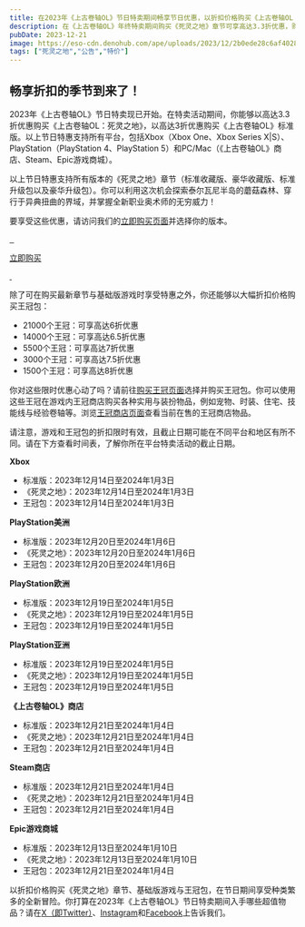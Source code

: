 ```yaml
---
title: 在2023年《上古卷轴OL》节日特卖期间畅享节日优惠，以折扣价格购买《上古卷轴OL：死灵之地》、基础版游戏以及指定王冠包！
description: 在《上古卷轴OL》年终特卖期间购买《死灵之地》章节可享高达3.3折优惠，购买指定王冠包可享高达6折优惠。
pubDate: 2023-12-21
image: https://eso-cdn.denohub.com/ape/uploads/2023/12/2b0ede28c6af4028e3550c2684b9f64c.jpg
tags: ["死灵之地","公告","特价"]
---
```


## 畅享折扣的季节到来了！

2023年《上古卷轴OL》节日特卖现已开始。在特卖活动期间，你能够以高达3.3折优惠购买《上古卷轴OL：死灵之地》，以高达3折优惠购买《上古卷轴OL》标准版。以上节日特惠支持所有平台，包括Xbox（Xbox
One、Xbox Series X|S）、PlayStation（PlayStation 4、PlayStation 5）和PC/Mac（《上古卷轴OL》商店、Steam、Epic游戏商城）。

以上节日特惠支持所有版本的《死灵之地》章节（标准收藏版、豪华收藏版、标准升级包以及豪华升级包）。你可以利用这次机会探索泰尔瓦尼半岛的蘑菇森林、穿行于异典扭曲的界域，并掌握全新职业奥术师的无穷威力！

要享受这些优惠，请访问我们的[立即购买页面](https://www.elderscrollsonline.com/cn/joinus)并选择你的版本。

[![]() ![]() ![]()](https://www.elderscrollsonline.com/cn/joinus)

[立即购买](https://www.elderscrollsonline.com/cn/joinus)

[![]() ![]()](https://www.elderscrollsonline.com/cn/joinus)

除了可在购买最新章节与基础版游戏时享受特惠之外，你还能够以大幅折扣价格购买王冠包：

- 21000个王冠：可享高达6折优惠
- 14000个王冠：可享高达6.5折优惠
- 5500个王冠：可享高达7折优惠
- 3000个王冠：可享高达7.5折优惠
- 1500个王冠：可享高达8折优惠

你对这些限时优惠心动了吗？请前往[购买王冠页面](https://www.elderscrollsonline.com/cn/crowns)选择并购买王冠包。你可以使用这些王冠在游戏内王冠商店购买各种实用与装扮物品，例如宠物、时装、住宅、技能线与经验卷轴等。浏览[王冠商店页面](https://www.elderscrollsonline.com/cn/crownstore/)查看当前在售的王冠商店物品。

请注意，游戏和王冠包的折扣限时有效，且截止日期可能在不同平台和地区有所不同。请在下方查看时间表，了解你所在平台特卖活动的截止日期。

**Xbox**

- 标准版：2023年12月14日至2024年1月3日
- 《死灵之地》：2023年12月14日至2024年1月3日
- 王冠包：2023年12月14日至2024年1月3日

**PlayStation美洲**

- 标准版：2023年12月20日至2024年1月6日
- 《死灵之地》：2023年12月20日至2024年1月6日
- 王冠包：2023年12月20日至2024年1月6日

**PlayStation欧洲**

- 标准版：2023年12月19日至2024年1月5日
- 《死灵之地》：2023年12月19日至2024年1月5日
- 王冠包：2023年12月19日至2024年1月5日

**PlayStation亚洲**

- 标准版：2023年12月19日至2024年1月5日
- 《死灵之地》：2023年12月19日至2024年1月5日
- 王冠包：2023年12月19日至2024年1月5日

**《上古卷轴OL》商店**

- 标准版：2023年12月21日至2024年1月4日
- 《死灵之地》：2023年12月21日至2024年1月4日
- 王冠包：2023年12月21日至2024年1月4日

**Steam商店**

- 标准版：2023年12月21日至2024年1月4日
- 《死灵之地》：2023年12月21日至2024年1月4日
- 王冠包：2023年12月21日至2024年1月4日

**Epic游戏商城**

- 标准版：2023年12月13日至2024年1月10日
- 《死灵之地》：2023年12月13日至2024年1月10日
- 王冠包：2023年12月21日至2024年1月4日

以折扣价格购买《死灵之地》章节、基础版游戏与王冠包，在节日期间享受种类繁多的全新冒险。你打算在2023年《上古卷轴OL》节日特卖期间入手哪些超值物品？请在[X（即Twitter）](https://twitter.com/TESOnline)、[Instagram](https://www.instagram.com/elderscrollsonline/)和[Facebook](https://www.facebook.com/elderscrollsonline)上告诉我们。
